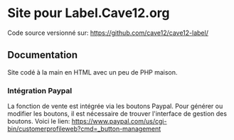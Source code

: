 # Site pour Label.Cave12.org

Code source versionné sur: https://github.com/cave12/cave12-label/

## Documentation

Site codé à la main en HTML avec un peu de PHP maison.

### Intégration Paypal

La fonction de vente est intégrée via les boutons Paypal. Pour générer ou modifier les boutons, il est nécessaire de trouver l'interface de gestion des boutons. Voici le lien: https://www.paypal.com/us/cgi-bin/customerprofileweb?cmd=_button-management


